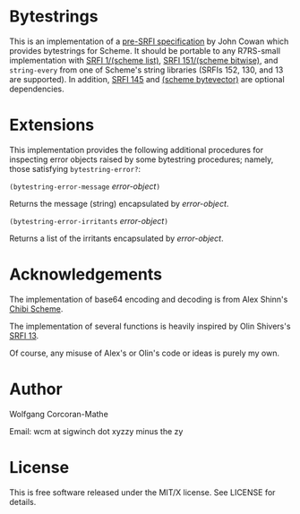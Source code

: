 # Bytestrings

This is an implementation of a
[pre-SRFI specification](https://bitbucket.org/cowan/r7rs-wg1-infra/src/default/BytestringsCowan.md)
by John Cowan which provides bytestrings for Scheme.  It should be
portable to any R7RS-small implementation with
[SRFI 1/(scheme list)](https://srfi.schemers.org/srfi-1),
[SRFI 151/(scheme bitwise)](https://srfi.schemers.org/srfi-151), and
`string-every` from one of Scheme's string libraries (SRFIs 152,
130, and 13 are supported).  In
addition, [SRFI 145](https://srfi.schemers.org/srfi-145) and
[(scheme bytevector)](http://www.r6rs.org/final/html/r6rs-lib/r6rs-lib-Z-H-3.html#node_chap_2)
are optional dependencies.

# Extensions

This implementation provides the following additional procedures for
inspecting error objects raised by some bytestring procedures; namely,
those satisfying `bytestring-error?`:

`(bytestring-error-message` *error-object*`)`

Returns the message (string) encapsulated by *error-object*.

`(bytestring-error-irritants` *error-object*`)`

Returns a list of the irritants encapsulated by *error-object*.

# Acknowledgements

The implementation of base64 encoding and decoding is from
Alex Shinn's [Chibi Scheme](http://synthcode.com/wiki/chibi-scheme).

The implementation of several functions is heavily
inspired by Olin Shivers's [SRFI 13](https://srfi.schemers.org/srfi-13).

Of course, any misuse of Alex's or Olin's code or ideas is purely my
own.

# Author

Wolfgang Corcoran-Mathe

Email: wcm at sigwinch dot xyzzy minus the zy

# License

This is free software released under the MIT/X license.  See
LICENSE for details.
